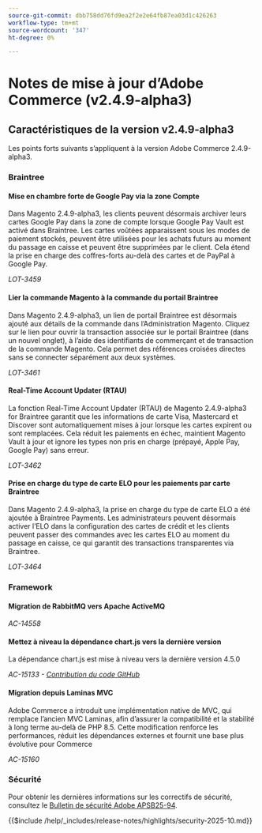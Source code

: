 ```yaml
---
source-git-commit: dbb758dd76fd9ea2f2e2e64fb87ea03d1c426263
workflow-type: tm+mt
source-wordcount: '347'
ht-degree: 0%

---
```

# Notes de mise à jour d’Adobe Commerce (v2.4.9-alpha3)

## Caractéristiques de la version v2.4.9-alpha3

Les points forts suivants s’appliquent à la version Adobe Commerce 2.4.9-alpha3.

### Braintree

#### Mise en chambre forte de Google Pay via la zone Compte

Dans Magento 2.4.9-alpha3, les clients peuvent désormais archiver leurs cartes Google Pay dans la zone de compte lorsque Google Pay Vault est activé dans Braintree. Les cartes voûtées apparaissent sous les modes de paiement stockés, peuvent être utilisées pour les achats futurs au moment du passage en caisse et peuvent être supprimées par le client. Cela étend la prise en charge des coffres-forts au-delà des cartes et de PayPal à Google Pay.

_LOT-3459_

#### Lier la commande Magento à la commande du portail Braintree

Dans Magento 2.4.9-alpha3, un lien de portail Braintree est désormais ajouté aux détails de la commande dans l’Administration Magento. Cliquez sur le lien pour ouvrir la transaction associée sur le portail Braintree (dans un nouvel onglet), à l’aide des identifiants de commerçant et de transaction de la commande Magento. Cela permet des références croisées directes sans se connecter séparément aux deux systèmes.

_LOT-3461_

#### Real-Time Account Updater (RTAU)

La fonction Real-Time Account Updater (RTAU) de Magento 2.4.9-alpha3 for Braintree garantit que les informations de carte Visa, Mastercard et Discover sont automatiquement mises à jour lorsque les cartes expirent ou sont remplacées. Cela réduit les paiements en échec, maintient Magento Vault à jour et ignore les types non pris en charge (prépayé, Apple Pay, Google Pay) sans erreur.

_LOT-3462_

#### Prise en charge du type de carte ELO pour les paiements par carte Braintree

Dans Magento 2.4.9-alpha3, la prise en charge du type de carte ELO a été ajoutée à Braintree Payments. Les administrateurs peuvent désormais activer l’ELO dans la configuration des cartes de crédit et les clients peuvent passer des commandes avec les cartes ELO au moment du passage en caisse, ce qui garantit des transactions transparentes via Braintree.

_LOT-3464_

### Framework

#### Migration de RabbitMQ vers Apache ActiveMQ

_AC-14558_

#### Mettez à niveau la dépendance chart.js vers la dernière version

La dépendance chart.js est mise à niveau vers la dernière version 4.5.0

_AC-15133 - [Contribution du code GitHub](https://github.com/magento/magento2/commit/657f983e)_

#### Migration depuis Laminas MVC

Adobe Commerce a introduit une implémentation native de MVC, qui remplace l’ancien MVC Laminas, afin d’assurer la compatibilité et la stabilité à long terme au-delà de PHP 8.5. Cette modification renforce les performances, réduit les dépendances externes et fournit une base plus évolutive pour Commerce

_AC-15160_

### Sécurité

Pour obtenir les dernières informations sur les correctifs de sécurité, consultez le [Bulletin de sécurité Adobe APSB25-94](https://helpx.adobe.com/security/products/magento/apsb25-94.html).

{{$include /help/_includes/release-notes/highlights/security-2025-10.md}}
